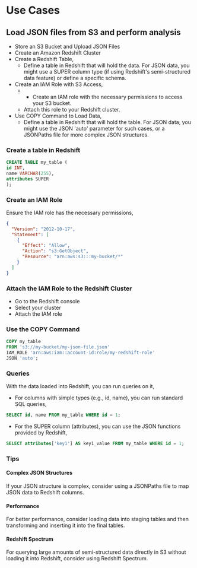 # Use Cases

## Load JSON files from S3 and  perform analysis

* Store an S3 Bucket and Upload JSON Files
* Create an Amazon Redshift Cluster
* Create a Redshift Table,
    * Define a table in Redshift that will hold the data. For JSON data, you might use a SUPER column type (if using Redshift's semi-structured data feature) or define a specific schema.
* Create an IAM Role with S3 Access,
    * - Create an IAM role with the necessary permissions to access your S3 bucket.
    * Attach this role to your Redshift cluster.
* Use COPY Command to Load Data,
    * Define a table in Redshift that will hold the table. For JSON data, you might use the JSON 'auto' parameter for such cases, or a JSONPaths file for more complex JSON structures.

### Create a table in Redshift

```sql
CREATE TABLE my_table (
id INT,
name VARCHAR(255),
attributes SUPER
);
```

### Create an IAM Role

Ensure the IAM role has the necessary permissions,

```json
{
  "Version": "2012-10-17",
  "Statement": [
    {
      "Effect": "Allow",
      "Action": "s3:GetObject",
      "Resource": "arn:aws:s3:::my-bucket/*"
    }
  ]
}
```

### Attach the IAM Role to the Redshift Cluster

* Go to the Redshift console
* Select your cluster
* Attach the IAM role

### Use the COPY Command

```sql
COPY my_table
FROM 's3://my-bucket/my-json-file.json'
IAM_ROLE 'arn:aws:iam::account-id:role/my-redshift-role'
JSON 'auto';
```

### Queries

With the data loaded into Redshift, you can run queries on it,

* For columns with simple types (e.g., id, name), you can run standard SQL queries,

```sql
SELECT id, name FROM my_table WHERE id = 1;
```

- For the SUPER column (attributes), you can use the JSON functions provided by Redshift,

```sql
SELECT attributes['key1'] AS key1_value FROM my_table WHERE id = 1;
```

### Tips

#### Complex JSON Structures

If your JSON structure is complex, consider using a JSONPaths file to map JSON data to Redshift columns.

#### Performance

For better performance, consider loading data into staging tables and then transforming and inserting it into the final tables.

#### Redshift Spectrum

For querying large amounts of semi-structured data directly in S3 without loading it into Redshift, consider using Redshift Spectrum.